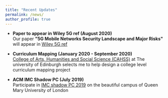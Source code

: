 ```yaml
---
title: "Recent Updates"
permalink: /news/
author_profile: true
---
```


* **Paper to appear in Wiley 5G ref (August 2020)**  
Our paper **"5G Mobile Networks Security Landscape and Major Risks"** will appear in [Wiley 5G ref](https://onlinelibrary.wiley.com/doi/book/10.1002/9781119471509) 

* **Curriculum Mapping (January 2020 - September 2020)**  
[College of Arts, Humanities and Social Science (CAHSS)](https://www.ed.ac.uk/arts-humanities-soc-sci) at The university of Edinburgh selects me to help design a college level curriculum mapping project

* **ACM IMC Shadow PC (July 2019)**  
Participate in [IMC shadow PC 2019](https://conferences.sigcomm.org/imc/2019/shadow/) on the beautiful campus of Queen Mary University of London 

